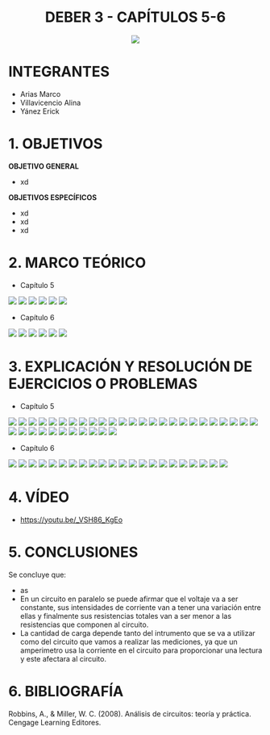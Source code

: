 <div align="center">

# DEBER 3 - CAPÍTULOS 5-6

![](https://github.com/erickyanez1/IMAGENES-DEBER-1/blob/main/espe.png) 

</div>

# **INTEGRANTES**

- Arias Marco
- Villavicencio Alina
- Yánez Erick


# **1. OBJETIVOS**

**OBJETIVO GENERAL**
  - xd
 
 **OBJETIVOS ESPECÍFICOS**
  - xd
  - xd
  - xd

# **2. MARCO TEÓRICO**
- Capítulo 5

![](https://github.com/erickyanez1/DEBER3/blob/main/IMG/map_1_cap5.png)
![](https://github.com/erickyanez1/DEBER3/blob/main/IMG/map_2_cap5.png)
![](https://github.com/erickyanez1/DEBER3/blob/main/IMG/map_3_cap5.png)
![](https://github.com/erickyanez1/DEBER3/blob/main/IMG/map_4_cap5.png)
![](https://github.com/erickyanez1/DEBER3/blob/main/IMG/map_5_cap5.png)
![](https://github.com/erickyanez1/DEBER3/blob/main/IMG/map_6_cap5.png)


- Capítulo 6

![](https://github.com/erickyanez1/DEBER3/blob/main/IMG/MapaCap6_P1.jpg)
![](https://github.com/erickyanez1/DEBER3/blob/main/IMG/MapaCap6_P2.jpg)
![](https://github.com/erickyanez1/DEBER3/blob/main/IMG/MapaCap6_P3.jpg)
![](https://github.com/erickyanez1/DEBER3/blob/main/IMG/MapaCap6_P4.jpg)
![](https://github.com/erickyanez1/DEBER3/blob/main/IMG/MapaCap6_P5.jpg)
![](https://github.com/erickyanez1/DEBER3/blob/main/IMG/MapaCap6_P6.jpg)

# **3. EXPLICACIÓN Y RESOLUCIÓN DE EJERCICIOS O PROBLEMAS**
- Capítulo 5

![](https://github.com/erickyanez1/DEBER3/blob/main/IMG/1.PNG)
![](https://github.com/erickyanez1/DEBER3/blob/main/IMG/3.PNG)
![](https://github.com/erickyanez1/DEBER3/blob/main/IMG/5.PNG)
![](https://github.com/erickyanez1/DEBER3/blob/main/IMG/7.PNG)
![](https://github.com/erickyanez1/DEBER3/blob/main/IMG/9.PNG)
![](https://github.com/erickyanez1/DEBER3/blob/main/IMG/11.PNG)
![](https://github.com/erickyanez1/DEBER3/blob/main/IMG/13-1.PNG)
![](https://github.com/erickyanez1/DEBER3/blob/main/IMG/13-2.PNG)
![](https://github.com/erickyanez1/DEBER3/blob/main/IMG/15-1.PNG)
![](https://github.com/erickyanez1/DEBER3/blob/main/IMG/15-2.PNG)
![](https://github.com/erickyanez1/DEBER3/blob/main/IMG/17.PNG)
![](https://github.com/erickyanez1/DEBER3/blob/main/IMG/17-2.PNG)
![](https://github.com/erickyanez1/DEBER3/blob/main/IMG/19.PNG)
![](https://github.com/erickyanez1/DEBER3/blob/main/IMG/19-2.PNG)
![](https://github.com/erickyanez1/DEBER3/blob/main/IMG/19-3.PNG)
![](https://github.com/erickyanez1/DEBER3/blob/main/IMG/19-4.PNG)
![](https://github.com/erickyanez1/DEBER3/blob/main/IMG/21.PNG)
![](https://github.com/erickyanez1/DEBER3/blob/main/IMG/21-2.PNG)
![](https://github.com/erickyanez1/DEBER3/blob/main/IMG/23.PNG)
![](https://github.com/erickyanez1/DEBER3/blob/main/IMG/23-2.PNG)
![](https://github.com/erickyanez1/DEBER3/blob/main/IMG/23-3.PNG)
![](https://github.com/erickyanez1/DEBER3/blob/main/IMG/25.PNG)
![](https://github.com/erickyanez1/DEBER3/blob/main/IMG/25-2.PNG)
![](https://github.com/erickyanez1/DEBER3/blob/main/IMG/25-3.PNG)
![](https://github.com/erickyanez1/DEBER3/blob/main/IMG/25-4.PNG)
![](https://github.com/erickyanez1/DEBER3/blob/main/IMG/25-5.PNG)
![](https://github.com/erickyanez1/DEBER3/blob/main/IMG/25-6.PNG)
![](https://github.com/erickyanez1/DEBER3/blob/main/IMG/27.PNG)
![](https://github.com/erickyanez1/DEBER3/blob/main/IMG/27-2.PNG)
![](https://github.com/erickyanez1/DEBER3/blob/main/IMG/27-3.PNG)
![](https://github.com/erickyanez1/DEBER3/blob/main/IMG/29.PNG)
![](https://github.com/erickyanez1/DEBER3/blob/main/IMG/31.PNG)
![](https://github.com/erickyanez1/DEBER3/blob/main/IMG/ejer_33_cap5.png)
![](https://github.com/erickyanez1/DEBER3/blob/main/IMG/ejer_35_cap5.png)
![](https://github.com/erickyanez1/DEBER3/blob/main/IMG/ejer_37_cap5.png)
![](https://github.com/erickyanez1/DEBER3/blob/main/IMG/ejer_39_cap5.png)


- Capítulo 6

![](https://github.com/erickyanez1/DEBER3/blob/main/IMG/ejer_1_cap6.png)
![](https://github.com/erickyanez1/DEBER3/blob/main/IMG/ejer_3_cap6.png)
![](https://github.com/erickyanez1/DEBER3/blob/main/IMG/ejer_5_cap6.png)
![](https://github.com/erickyanez1/DEBER3/blob/main/IMG/ejer_7_cap6.png)
![](https://github.com/erickyanez1/DEBER3/blob/main/IMG/ejer_9_cap6.png)
![](https://github.com/erickyanez1/DEBER3/blob/main/IMG/ejer_11_cap6.png)
![](https://github.com/erickyanez1/DEBER3/blob/main/IMG/ejer_13_cap6.png)
![](https://github.com/erickyanez1/DEBER3/blob/main/IMG/ejer_15_cap6.png)
![](https://github.com/erickyanez1/DEBER3/blob/main/IMG/ejer_17_cap6.png)
![](https://github.com/erickyanez1/DEBER3/blob/main/IMG/ejer_19_cap6.png)
![](https://github.com/erickyanez1/DEBER3/blob/main/IMG/ejer_21_cap6.png)
![](https://github.com/erickyanez1/DEBER3/blob/main/IMG/EjerciciosCap6_P1.jpg)
![](https://github.com/erickyanez1/DEBER3/blob/main/IMG/EjerciciosCap6_P2.jpg)
![](https://github.com/erickyanez1/DEBER3/blob/main/IMG/EjerciciosCap6_P3.jpg)
![](https://github.com/erickyanez1/DEBER3/blob/main/IMG/EjerciciosCap6_P4.jpg)
![](https://github.com/erickyanez1/DEBER3/blob/main/IMG/EjerciciosCap6_P5.jpg)
![](https://github.com/erickyanez1/DEBER3/blob/main/IMG/EjerciciosCap6_P6.jpg)
![](https://github.com/erickyanez1/DEBER3/blob/main/IMG/EjerciciosCap6_P7.jpg)
![](https://github.com/erickyanez1/DEBER3/blob/main/IMG/EjerciciosCap6_P8.jpg)
![](https://github.com/erickyanez1/DEBER3/blob/main/IMG/EjerciciosCap6_P9.jpg)
![](https://github.com/erickyanez1/DEBER3/blob/main/IMG/EjerciciosCap6_P10.jpg)
![](https://github.com/erickyanez1/DEBER3/blob/main/IMG/EjerciciosCap6_P11.jpg)


# **4. VÍDEO**

- https://youtu.be/_VSH86_KgEo

# **5. CONCLUSIONES**

Se concluye que:

- as
- En un circuito en paralelo se puede afirmar que el voltaje va a ser constante, sus intensidades de corriente van a tener una variación entre ellas y finalmente sus resistencias totales van a ser menor a las resistencias que componen al circuito.  
-  La cantidad de carga depende tanto del intrumento que se va a utilizar como del circuito que vamos a realizar las mediciones, ya que un amperimetro usa la corriente en el circuito para proporcionar una lectura y este afectara al circuito.


# **6. BIBLIOGRAFÍA**

Robbins, A., & Miller, W. C. (2008). Análisis de circuitos: teoría y práctica. Cengage Learning Editores.
